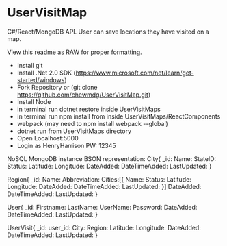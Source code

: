 # UserVisitMap
C#/React/MongoDB API. User can save locations they have visited on a map. 

View this readme as RAW for proper formatting.

- Install git
- Install .Net 2.0 SDK (https://www.microsoft.com/net/learn/get-started/windows)
- Fork Repository or (git clone https://github.com/chewmdg/UserVisitMap.git)
- Install Node
- in terminal run dotnet restore inside UserVisitMaps
- in terminal run npm install from inside UserVisitMaps/ReactComponents
- webpack (may need to npm install webpack --global)
- dotnet run from UserVisitMaps directory
- Open Localhost:5000
- Login as HenryHarrison PW: 12345

NoSQL MongoDB instance BSON representation:
City{
    _id:
    Name:
    StateID:
    Status:
    Latitude:
    Longitude:
    DateAdded:
    DateTimeAdded:
    LastUpdated:
}

Region{
    _id:
    Name:
    Abbreviation:
    Cities:[{
          Name:
          Status:
          Latitude:
          Longitude:
          DateAdded:
          DateTimeAdded:
          LastUpdated:
    }]
    DateAdded:
    DateTimeAdded:
    LastUpdated:
}

User{
    _id:
    Firstname:
    LastName:
    UserName:
    Password:
    DateAdded:
    DateTimeAdded:
    LastUpdated:
}

UserVisit{
    _id:
    user_id:
    City:
    Region:
    Latitude:
    Longitude:
    DateAdded:
    DateTimeAdded:
    LastUpdated:
}

